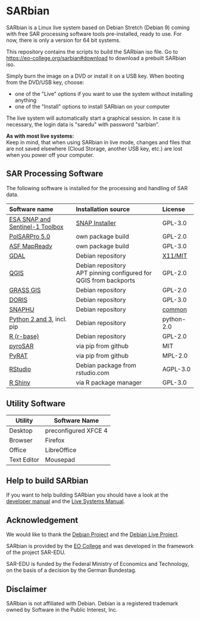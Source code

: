 # SARbian
SARbian is a Linux live system based on Debian Stretch (Debian 9) coming with free SAR processing software tools pre-installed, ready to use.
For now, there is only a version for 64 bit systems.

This repository contains the scripts to build the SARbian iso file.
Go to https://eo-college.org/sarbian#download to download a prebuilt SARbian iso.

Simply burn the image on a DVD or install it on a USB key. When booting from the DVD/USB key, choose:

- one of the "Live" options if you want to use the system without installing anything
- one of the "Install" options to install SARbian on your computer

The live system will automatically start a graphical session. In case it is necessary, the login data is "saredu" with password "sarbian".

**As with most live systems:**  
Keep in mind, that when using SARbian in live mode, changes and files that are not saved elsewhere (Cloud Storage, another USB key, etc.) are lost when you power off your computer.

## SAR Processing Software
The following software is installed for the processing and handling of SAR data.

|Software name|Installation source |License|
|:-----------|:-----------|:-----------------|
|[ESA SNAP and Sentinel-1 Toolbox](http://step.esa.int/main/toolboxes/snap/) | [SNAP Installer](http://step.esa.int/main/download/)| GPL-3.0|
|[PolSARPro 5.0](https://earth.esa.int/web/polsarpro/home)| own package build| GPL-2.0|
|[ASF MapReady](https://github.com/asfadmin/ASF_MapReady)| own package build|GPL-3.0|
|[GDAL](gdal.org)| Debian repository| [X11/MIT](https://trac.osgeo.org/gdal/wiki/FAQGeneral#WhatexactlywasthelicensetermsforGDAL)
|[QGIS](qgis.org)| Debian repository <br> APT pinning configured for QGIS from backports|GPL-2.0|
|[GRASS GIS](https://grass.osgeo.org/)| Debian repository|GPL-2.0|
|[DORIS](http://doris.tudelft.nl/usermanual/index.html)| Debian repository|GPL-3.0|
|[SNAPHU](https://web.stanford.edu/group/radar/softwareandlinks/sw/snaphu/)| Debian repository| [common](http://metadata.ftp-master.debian.org/changelogs/non-free/s/snaphu/snaphu_1.4.2-2_copyright)|
|[Python 2 and 3](python.org), incl. pip| Debian repository|python-2.0|
|[R (r-base)](https://www.r-project.org/)| Debian repository|GPL-2.0|
|[pyroSAR](https://github.com/johntruckenbrodt/pyroSAR)| via pip from github|MIT|
|[PyRAT](https://github.com/birgander2/PyRAT)| via pip from github|MPL-2.0|
|[RStudio](rstudio.com)| Debian package from rstudio.com|AGPL-3.0|
|[R Shiny](https://shiny.rstudio.com/)| via R package manager|GPL-3.0|

## Utility Software
|Utility|Software Name |
|-------------|--------------|
|Desktop| preconfigured XFCE 4|
|Browser| Firefox|
|Office | LibreOffice|
|Text Editor| Mousepad|

## Help to build SARbian

If you want to help building SARbian you should have a look at the [developer manual](DEVEL.md)
and the [Live Systems Manual](https://debian-live.alioth.debian.org/live-manual/stable/manual/html/live-manual.en.html#1).

## Acknowledgement

We would like to thank the [Debian Project](https://debian.org) and the [Debian Live Project](https://wiki.debian.org/DebianLive).

SARbian is provided by the [EO College](https://eo-college.org) and was developed in the framework of the project SAR-EDU.

SAR-EDU is funded by the Federal Ministry of Economics and Technology, on the basis of a decision by the German Bundestag.

## Disclaimer

SARbian is not affiliated with Debian. Debian is a registered trademark owned by Software in the Public Interest, Inc.
